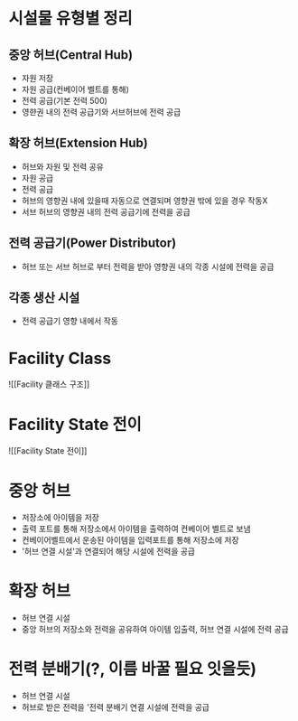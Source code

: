 # 시설물 유형별 정리

## 중앙 허브(Central Hub)
- 자원 저장
- 자원 공급(컨베이어 벨트를 통해)
- 전력 공급(기본 전력 500)
- 영햔권 내의 전력 공급기와 서브허브에 전력 공급

## 확장 허브(Extension Hub)
- 허브와 자원 및 전력 공유
- 자원 공급
- 전력 공급
- 허브의 영향권 내에 있을때 자동으로 연결되며 영향권 밖에 있을 경우 작동X
- 서브 허브의 영향권 내의 전력 공급기에 전력을 공급
## 전력 공급기(Power Distributor)
- 허브 또는 서브 허브로 부터 전력을 받아 영향권 내의 각종 시설에 전력을 공급
## 각종 생산 시설
- 전력 공급기 영향 내에서 작동

# Facility Class 

![[Facility 클래스 구조]]

# Facility State 전이
![[Facility State 전이]]


# 중앙 허브
- 저장소에 아이템을 저장
- 출력 포트를 통해 저장소에서 아이템을 출력하여 컨베이어 벨트로 보냄
- 컨베이어벨트에서 운송된 아이템을 입력포트를 통해 저장소에 저장
- '허브 연결 시설'과 연결되어 해당 시설에 전력을 공급

# 확장 허브
- 허브 연결 시설
- 중앙 허브의 저장소와 전력을 공유하여 아이템 입출력, 허브 연결 시설에 전력 공급

# 전력 분배기(?, 이름 바꿀 필요 잇을듯)
- 허브 연결 시설
- 허브로 받은 전력을 '전력 분배기 연결 시설에 전력을 공급

# 